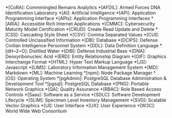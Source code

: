 *[CoRA]: Commmingled Remains Analytics
*[AFDIL]: Armed Forces DNA Identification Laboratory
*[AI]: Artificial Intelligence
*[API]: Application Programming Interface
*[APIs]: Application Programming Interfaces
*[ARIA]: Accessible Rich Internet Applications
*[CMMC]: Cybersecurity Maturity Model Certification
*[CRUD]: Create Read Update and Delete
*[CSS]: Cascading Style Sheet
*[CSV]: Comma Separated Values
*[CUI]: Controlled Unclassified Information
*[DB]: Database
*[DCIPS]: Defense Civilian Intelligence Personnel System
*[DDL]: Data Definition Language
*[dH~2~O]: Distilled Water
*[DIB]: Defense Industrial Base
*[DNA]: Deoxyribonucleic Acid
*[ERD]: Entity Relationship Diagram
*[GIF]: Graphics Interchange Format
*[HTML]: Hyper Text Markup Language
*[JS]: Javascript
*[LIMS]: Laboratory Information Management System
*[MD]: Markdown
*[ML]: Machine Learning
*[npm]: Node Package Manager
*[OS]: Operating System
*[pgAdmin]: PostgreSQL Database Administration & Development Tool
*[pgsql]: PostgreSQL Database
*[PNG]: Portable Network Graphics
*[QA]: Quality Assurance
*[RBAC]: Role Based Access Controls
*[Saas]: Software as a Service
*[SDLC]: Software Development Lifecycle
*[SLIM]: Specimen Level Inventory Management
*[SVG]: Scalable Vector Graphics
*[UI]: User Interface
*[UX]: User Experience
*[W3C]: World Wide Web Consortium
